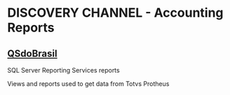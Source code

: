 # DISCOVERY CHANNEL - Accounting Reports
## [QSdoBrasil](https://qsdobrasil.com/)
 
 SQL Server Reporting Services reports
 
 Views and reports used to get data from Totvs Protheus
